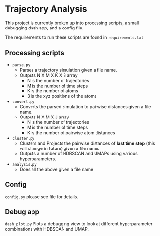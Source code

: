 # Trajectory Analysis

This project is currently broken up into processing scripts, a small debugging dash app, and a config file.

The requirements to run these scripts are found in `requirements.txt`

## Processing scripts

- `parse.py`
  -  Parses a trajectory simulation given a file name.
  - Outputs N X M X K X 3 array
    - N is the number of trajectories
    - M is the number of time steps
    - K is the number of atoms
    - 3 is the xyz positions of the atoms
- `convert.py`
  - Converts the parsed simulation to pairwise distances given a file name.
  - Outputs N X M X J array
    - N is the number of trajectories
    - M is the number of time steps
    - K is the number of pairwise atom distances
- `cluster.py`
  - Clusters and Projects the pairwise distances of **last time step** (this will change in future) given a file name.
  - Outputs a number of HDBSCAN and UMAPs using various hyperparameters.
- `analysis.py`
  - Does all the above given a file name

## Config
`config.py` please see file for details.

## Debug app
`dash_plot.py`
Plots a debugging view to look at different hyperparameter combinations with HDBSCAN and UMAP.
